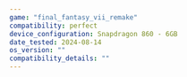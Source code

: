 ```yaml
---
game: "final_fantasy_vii_remake"
compatibility: perfect
device_configuration: Snapdragon 860 - 6GB
date_tested: 2024-08-14
os_version: ""
compatibility_details: ""
---
```

